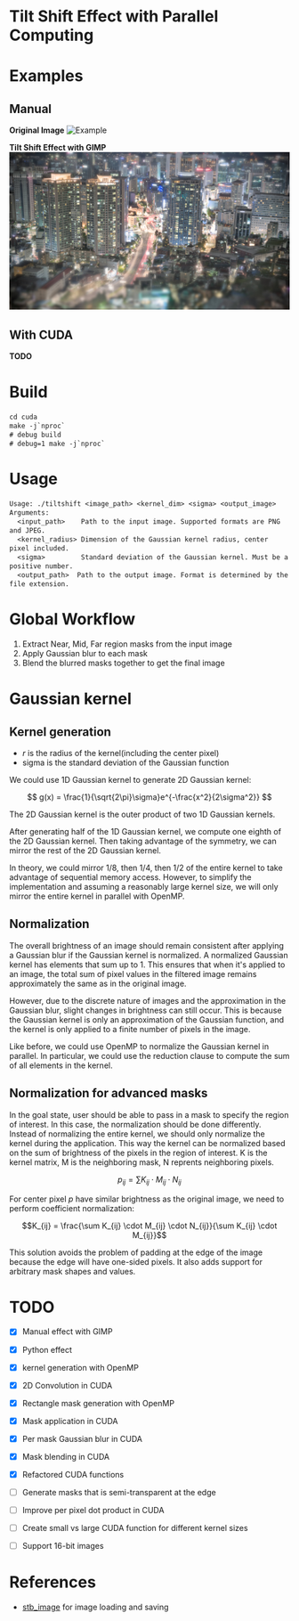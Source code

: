 # Tilt Shift Effect with Parallel Computing

# Examples

## Manual

**Original Image**
![Example](./manual/original.jpg)

**Tilt Shift Effect with GIMP**
![Example](./manual/tiltshift.jpg)

## With CUDA

**TODO**

# Build

```shell
cd cuda
make -j`nproc`
# debug build
# debug=1 make -j`nproc`
```

# Usage

```
Usage: ./tiltshift <image_path> <kernel_dim> <sigma> <output_image>
Arguments:
  <input_path>    Path to the input image. Supported formats are PNG and JPEG.
  <kernel_radius> Dimension of the Gaussian kernel radius, center pixel included.
  <sigma>         Standard deviation of the Gaussian kernel. Must be a positive number.
  <output_path>  Path to the output image. Format is determined by the file extension.
```

# Global Workflow

1. Extract Near, Mid, Far region masks from the input image
2. Apply Gaussian blur to each mask
3. Blend the blurred masks together to get the final image

# Gaussian kernel

## Kernel generation

- $r$ is the radius of the kernel(including the center pixel)
- sigma is the standard deviation of the Gaussian function

We could use 1D Gaussian kernel to generate 2D Gaussian kernel:

$$ g(x) = \frac{1}{\sqrt{2\pi}\sigma}e^{-\frac{x^2}{2\sigma^2}} $$

The 2D Gaussian kernel is the outer product of two 1D Gaussian kernels.

After generating half of the 1D Gaussian kernel, we compute one eighth of the 2D Gaussian kernel. Then taking advantage of the symmetry, we can mirror the rest of the 2D Gaussian kernel.

In theory, we could mirror 1/8, then 1/4, then 1/2 of the entire kernel to take advantage of sequential memory access. However, to simplify the implementation and assuming a reasonably large kernel size, we will only mirror the entire kernel in parallel with OpenMP.

## Normalization

The overall brightness of an image should remain consistent after applying a Gaussian blur if the Gaussian kernel is normalized. A normalized Gaussian kernel has elements that sum up to 1. This ensures that when it's applied to an image, the total sum of pixel values in the filtered image remains approximately the same as in the original image.

However, due to the discrete nature of images and the approximation in the Gaussian blur, slight changes in brightness can still occur. This is because the Gaussian kernel is only an approximation of the Gaussian function, and the kernel is only applied to a finite number of pixels in the image.

Like before, we could use OpenMP to normalize the Gaussian kernel in parallel. In particular, we could use the reduction clause to compute the sum of all elements in the kernel.

## Normalization for advanced masks

In the goal state, user should be able to pass in a mask to specify the region of interest. In this case, the normalization should be done differently. Instead of normalizing the entire kernel, we should only normalize the kernel during the application. This way the kernel can be normalized based on the sum of brightness of the pixels in the region of interest.
K is the kernel matrix, M is the neighboring mask, N reprents neighboring pixels.

$$p_{ij} = \sum K_{ij} \cdot M_{ij} \cdot N_{ij}$$

For center pixel $p$ have similar brightness as the original image, we need to perform coefficient normalization:

$$K_{ij} = \frac{\sum K_{ij} \cdot M_{ij} \cdot N_{ij}}{\sum K_{ij} \cdot M_{ij}}$$

This solution avoids the problem of padding at the edge of the image because the edge will have one-sided pixels. It also adds support for arbitrary mask shapes and values.

# TODO

- [x] Manual effect with GIMP
- [x] Python effect
- [x] kernel generation with OpenMP
- [x] 2D Convolution in CUDA
- [x] Rectangle mask generation with OpenMP
- [x] Mask application in CUDA
- [x] Per mask Gaussian blur in CUDA
- [x] Mask blending in CUDA
- [x] Refactored CUDA functions
- [ ] Generate masks that is semi-transparent at the edge

- [ ] Improve per pixel dot product in CUDA
- [ ] Create small vs large CUDA function for different kernel sizes
- [ ] Support 16-bit images

# References

- [stb_image](https://github.com/nothings/stb/) for image loading and saving
